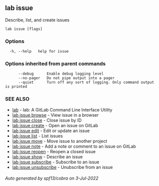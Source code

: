 ## lab issue

Describe, list, and create issues

```
lab issue [flags]
```

### Options

```
  -h, --help   help for issue
```

### Options inherited from parent commands

```
      --debug      Enable debug logging level
      --no-pager   Do not pipe output into a pager
      --quiet      Turn off any sort of logging. Only command output is printed
```

### SEE ALSO

* [lab](index.md)	 - lab: A GitLab Command Line Interface Utility
* [lab issue browse](lab_issue_browse.md)	 - View issue in a browser
* [lab issue close](lab_issue_close.md)	 - Close issue by ID
* [lab issue create](lab_issue_create.md)	 - Open an issue on GitLab
* [lab issue edit](lab_issue_edit.md)	 - Edit or update an issue
* [lab issue list](lab_issue_list.md)	 - List issues
* [lab issue move](lab_issue_move.md)	 - Move issue to another project
* [lab issue note](lab_issue_note.md)	 - Add a note or comment to an issue on GitLab
* [lab issue reopen](lab_issue_reopen.md)	 - Reopen a closed issue
* [lab issue show](lab_issue_show.md)	 - Describe an issue
* [lab issue subscribe](lab_issue_subscribe.md)	 - Subscribe to an issue
* [lab issue unsubscribe](lab_issue_unsubscribe.md)	 - Unubscribe from an issue

###### Auto generated by spf13/cobra on 3-Jul-2022
